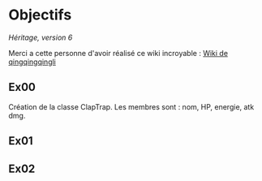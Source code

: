 # Objectifs

*Héritage, version 6*

Merci a cette personne d'avoir réalisé ce wiki incroyable : [Wiki de qingqingqingli](https://github.com/qingqingqingli/CPP/tree/main/module03)

## Ex00
Création de la classe ClapTrap. Les membres sont : nom, HP, energie, atk dmg.

## Ex01

## Ex02


